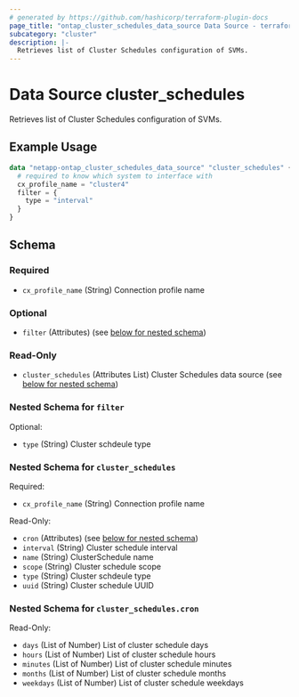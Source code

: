 ```yaml
---
# generated by https://github.com/hashicorp/terraform-plugin-docs
page_title: "ontap_cluster_schedules_data_source Data Source - terraform-provider-netapp-ontap"
subcategory: "cluster"
description: |-
  Retrieves list of Cluster Schedules configuration of SVMs.
---
```


# Data Source cluster_schedules

Retrieves list of Cluster Schedules configuration of SVMs.

## Example Usage
```terraform
data "netapp-ontap_cluster_schedules_data_source" "cluster_schedules" {
  # required to know which system to interface with
  cx_profile_name = "cluster4"
  filter = {
    type = "interval"
  }
}
```


<!-- schema generated by tfplugindocs -->
## Schema

### Required

- `cx_profile_name` (String) Connection profile name

### Optional

- `filter` (Attributes) (see [below for nested schema](#nestedatt--filter))

### Read-Only

- `cluster_schedules` (Attributes List) Cluster Schedules data source (see [below for nested schema](#nestedatt--cluster_schedules))

<a id="nestedatt--filter"></a>
### Nested Schema for `filter`

Optional:

- `type` (String) Cluster schdeule type


<a id="nestedatt--cluster_schedules"></a>
### Nested Schema for `cluster_schedules`

Required:

- `cx_profile_name` (String) Connection profile name

Read-Only:

- `cron` (Attributes) (see [below for nested schema](#nestedatt--cluster_schedules--cron))
- `interval` (String) Cluster schedule interval
- `name` (String) ClusterSchedule name
- `scope` (String) Cluster schedule scope
- `type` (String) Cluster schdeule type
- `uuid` (String) Cluster schedule UUID

<a id="nestedatt--cluster_schedules--cron"></a>
### Nested Schema for `cluster_schedules.cron`

Read-Only:

- `days` (List of Number) List of cluster schedule days
- `hours` (List of Number) List of cluster schedule hours
- `minutes` (List of Number) List of cluster schedule minutes
- `months` (List of Number) List of cluster schedule months
- `weekdays` (List of Number) List of cluster schedule weekdays


